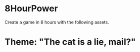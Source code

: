 # 8HourPower
Create a game in 8 hours with the following assets.
# Theme: "The cat is a lie, mail?"
